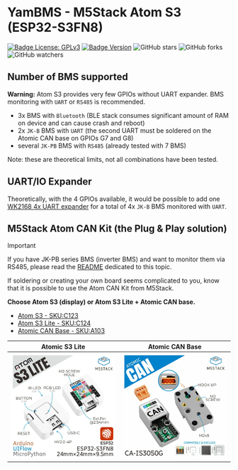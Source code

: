 # YamBMS - M5Stack Atom S3 (ESP32-S3FN8)

[![Badge License: GPLv3](https://img.shields.io/badge/License-GPLv3-brightgreen.svg)](https://www.gnu.org/licenses/gpl-3.0)
[![Badge Version](https://img.shields.io/github/v/release/Sleeper85/esphome-yambms?include_prereleases&color=yellow&logo=DocuSign&logoColor=white)](https://github.com/Sleeper85/esphome-yambms/releases/latest)
![GitHub stars](https://img.shields.io/github/stars/Sleeper85/esphome-yambms)
![GitHub forks](https://img.shields.io/github/forks/Sleeper85/esphome-yambms)
![GitHub watchers](https://img.shields.io/github/watchers/Sleeper85/esphome-yambms)

## Number of BMS supported

**Warning:** Atom S3 provides very few GPIOs without UART expander. BMS monitoring with `UART` or `RS485` is recommended.

* 3x BMS with `Bluetooth` (BLE stack consumes significant amount of RAM on device and can cause crash and reboot)
* 2x `JK-B` BMS with `UART` (the second UART must be soldered on the Atomic CAN base on GPIOs G7 and G8)
* several `JK-PB` BMS with `RS485` (already tested with 7 BMS)

Note: these are theoretical limits, not all combinations have been tested.

## UART/IO Expander

Theoretically, with the 4 GPIOs available, it would be possible to add one [WK2168 4x UART expander](https://esphome.io/components/weikai.html) for a total of 4x `JK-B` BMS monitored with `UART`.

## M5Stack Atom CAN Kit (the Plug & Play solution)

> [!IMPORTANT] 
> If you have JK-PB series BMS (inverter BMS) and want to monitor them via RS485, please read the [README](BMS_JK-PB_RS485_solution.md) dedicated to this topic.

If soldering or creating your own board seems complicated to you, know that it is possible to use the Atom CAN Kit from M5Stack.<br>

**Choose Atom S3 (display) or Atom S3 Lite + Atomic CAN base.**

- [Atom S3 - SKU:C123](https://docs.m5stack.com/en/core/AtomS3)
- [Atom S3 Lite - SKU:C124](https://docs.m5stack.com/en/core/AtomS3%20Lite)
- [Atomic CAN Base - SKU:A103](https://docs.m5stack.com/en/atom/Atomic%20CAN%20Base)

| Atomic S3 Lite | Atomic CAN Base |
| --- | --- |
| <img src="../../images/Atom_S3_Lite.png" width="450"> | <img src="../../images/CAN_Transceiver_Atomic_CAN_Base.png" width="450"> |
